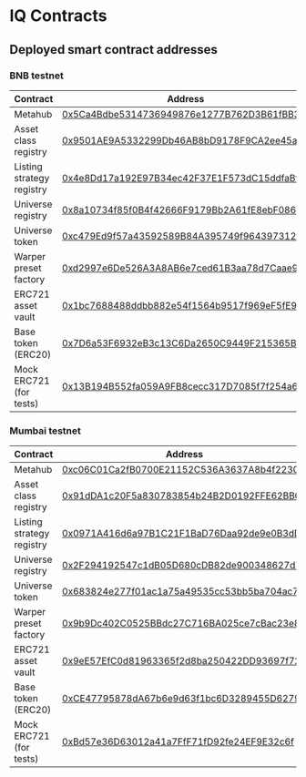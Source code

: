 # IQ Contracts

## Deployed smart contract addresses

### BNB testnet

| Contract                  | Address                                                                                                                      |
| ------------------------- | ---------------------------------------------------------------------------------------------------------------------------- |
| Metahub                   | [0x5Ca4Bdbe5314736949876e1277B762D3B61fBB3c](https://testnet.bscscan.com/address/0x13588466cc1B2482D107aAf43d2C459a54a4203C) |
| Asset class registry      | [0x9501AE9A5332299Db46AB8bD9178F9CA2ee45a0B](https://testnet.bscscan.com/address/0x9501AE9A5332299Db46AB8bD9178F9CA2ee45a0B) |
| Listing strategy registry | [0x4e8Dd17a192E97B34ec42F37E1F573dC15ddfaBf](https://testnet.bscscan.com/address/0x4e8Dd17a192E97B34ec42F37E1F573dC15ddfaBf) |
| Universe registry         | [0x8a10734f85f0B4f42666F9179Bb2A61fE8ebF086](https://testnet.bscscan.com/address/0x8a10734f85f0B4f42666F9179Bb2A61fE8ebF086) |
| Universe token            | [0xc479Ed9f57a43592589B84A395749f964397312e](https://testnet.bscscan.com/address/0xc479Ed9f57a43592589B84A395749f964397312e) |
| Warper preset factory     | [0xd2997e6De526A3A8AB6e7ced61B3aa78d7Caae99](https://testnet.bscscan.com/address/0xd2997e6De526A3A8AB6e7ced61B3aa78d7Caae99) |
| ERC721 asset vault        | [0x1bc7688488ddbb882e54f1564b9517f969eF5fE9](https://testnet.bscscan.com/address/0x06DAEBaa805713d6878EEa886195492A004dC734) |
| Base token (ERC20)        | [0x7D6a53F6932eB3c13C6Da2650C9449F215365BA9](https://testnet.bscscan.com/address/0x7D6a53F6932eB3c13C6Da2650C9449F215365BA9) |
| Mock ERC721 (for tests)   | [0x13B194B552fa059A9FB8cecc317D7085f7f254a6](https://testnet.bscscan.com/address/0x13B194B552fa059A9FB8cecc317D7085f7f254a6) |

### Mumbai testnet

| Contract                  | Address                                                                                                                         |
| ------------------------- | ------------------------------------------------------------------------------------------------------------------------------- |
| Metahub                   | [0xc06C01Ca2fB0700E21152C536A3637A8b4f22302](https://mumbai.polygonscan.com/address/0xA3F67AE966aBf339344D1c5e2C8FB4DEdF81B111) |
| Asset class registry      | [0x91dDA1c20F5a830783854b24B2D0192FFE62BB04](https://mumbai.polygonscan.com/address/0x91dDA1c20F5a830783854b24B2D0192FFE62BB04) |
| Listing strategy registry | [0x0971A416d6a97B1C21F1BaD76Daa92de9e0B3dDE](https://mumbai.polygonscan.com/address/0x0971A416d6a97B1C21F1BaD76Daa92de9e0B3dDE) |
| Universe registry         | [0x2F294192547c1dB05D680cDB82de900348627d7E](https://mumbai.polygonscan.com/address/0x2F294192547c1dB05D680cDB82de900348627d7E) |
| Universe token            | [0x683824e277f01ac1a75a49535cc53bb5ba704ac7](https://mumbai.polygonscan.com/address/0x683824e277f01ac1a75a49535cc53bb5ba704ac7) |
| Warper preset factory     | [0x9b9Dc402C0525BBdc27C716BA025ce7cBac23e82](https://mumbai.polygonscan.com/address/0x9b9Dc402C0525BBdc27C716BA025ce7cBac23e82) |
| ERC721 asset vault        | [0x9eE57EfC0d81963365f2d8ba250422DD93697f72](https://mumbai.polygonscan.com/address/0x87a0D55CC3d418a4abAE6c5F063F757201E386Ce) |
| Base token (ERC20)        | [0xCE47795878dA67b6e9d63f1bc6D3289455D62792](https://mumbai.polygonscan.com/address/0xCE47795878dA67b6e9d63f1bc6D3289455D62792) |
| Mock ERC721 (for tests)   | [0xBd57e36D63012a41a7FfF71fD92fe24EF9E32c6f](https://mumbai.polygonscan.com/address/0xBd57e36D63012a41a7FfF71fD92fe24EF9E32c6f) |
